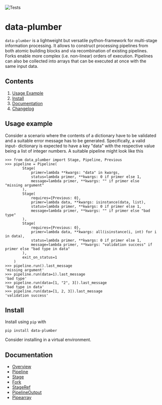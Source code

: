 ![Tests](https://github.com/RichtersFinger/data-plumber/actions/workflows/tests.yml/badge.svg?branch=main)

# data-plumber
`data-plumber` is a lightweight but versatile python-framework for multi-stage
information processing. It allows to construct processing pipelines from both
atomic building blocks and via recombination of existing pipelines. Forks
enable more complex (i.e. non-linear) orders of execution. Pipelines can also
be collected into arrays that can be executed at once with the same input
data.

## Contents
1. [Usage Example](#usage-example)
1. [Install](#install)
1. [Documentation](#documentation)
1. [Changelog](CHANGELOG.md)

## Usage example
Consider a scenario where the contents of a dictionary have to be validated
and a suitable error message has to be generated. Specifically, a valid input-
dictionary is expected to have a key "data" with the respective value being
a list of integer numbers. A suitable pipeline might look like this
```
>>> from data_plumber import Stage, Pipeline, Previous
>>> pipeline = Pipeline(
        Stage(
            primer=lambda **kwargs: "data" in kwargs,
            status=lambda primer, **kwargs: 0 if primer else 1,
            message=lambda primer, **kwargs: "" if primer else "missing argument"
        ),
        Stage(
            requires={Previous: 0},
            primer=lambda data, **kwargs: isinstance(data, list),
            status=lambda primer, **kwargs: 0 if primer else 1,
            message=lambda primer, **kwargs: "" if primer else "bad type"
        ),
        Stage(
            requires={Previous: 0},
            primer=lambda data, **kwargs: all(isinstance(i, int) for i in data),
            status=lambda primer, **kwargs: 0 if primer else 1,
            message=lambda primer, **kwargs: "validation success" if primer else "bad type in data"
        ),
        exit_on_status=1
    )
>>> pipeline.run().last_message
'missing argument'
>>> pipeline.run(data=1).last_message
'bad type'
>>> pipeline.run(data=[1, "2", 3]).last_message
'bad type in data'
>>> pipeline.run(data=[1, 2, 3]).last_message
'validation success'
```

## Install
Install using `pip` with
```
pip install data-plumber
```
Consider installing in a virtual environment.

## Documentation

* [Overview](docs/overview.md)
* [Pipeline](docs/pipeline.md)
* [Stage](docs/stage.md)
* [Fork](docs/fork.md)
* [StageRef](docs/stageref.md)
* [PipelineOutput](docs/output.md)
* [Pipearray](docs/array.md)
